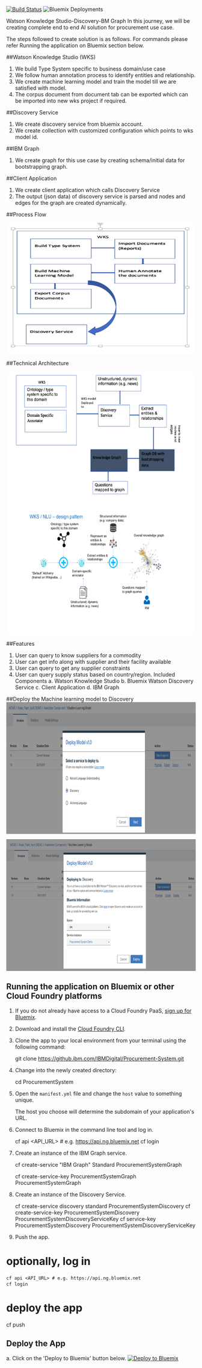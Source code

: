 [![Build Status](https://travis-ci.org/IBM/watson-online-store.svg?branch=master)](https://travis-ci.org/IBM/Procurement-System)
![Bluemix Deployments](https://deployment-tracker.mybluemix.net/stats/4b751f79e33f1202fce05f6ba8c0e740/badge.svg)

Watson Knowledge Studio-Discovery-BM Graph
In this journey, we will be creating complete end to end AI solution for procurement use case.

The steps followed to create solution is as follows. For commands please refer Running the application on Bluemix section below.

##Watson Knowledge Studio (WKS)
1. We build Type System specific to business domain/use case
2. We follow human annotation process to identify entities and relationship.
3. We create machine learning model and train the model till we are satisfied with model.
4. The corpus document from document tab can be exported which can be imported into new wks project if required.

##Discovery Service
1. We create discovery service from bluemix account.
2. We create collection with customized configuration which points to wks model id.

##IBM Graph
1. We create graph for this use case by creating schema/initial data for bootstrapping graph.

##Client Application
1. We create client application which calls Discovery Service
2. The output (json data) of discovery service is parsed and nodes and edges for the graph are created dynamically.


##Process Flow

<img src="images/Process flow for wks-discovery-graph.png" width="800" height="350" align="center">

##Technical Architecture

<img src="images/Technical Architecture.png" width="800" height="350" align="center">

<img src="images/Technical Architecture - 2.png" width="800" height="350" align="center">


##Features
1. User can query to know suppliers for a commodity
2. User can get info along with supplier and their facility available
3. User can query to get any supplier constraints
4. User can query supply status based on country/region.
Included Components
a. Watson Knowledge Studio
b. Bluemix Watson Discovery Service
c. Client Application
d. IBM Graph

##Deploy the Machine learning model to Discovery
<img src="images/Deploy wks model to discovery 1.png" width="800" height="350" align="center">

<img src="images/Deploy wks model to discovery 2.png" width="800" height="350" align="center">




## Running the application on Bluemix or other Cloud Foundry platforms

1. If you do not already have access to a Cloud Foundry PaaS, [sign up for Bluemix](https://console.ng.bluemix.net/registration/).

2. Download and install the [Cloud Foundry CLI](https://github.com/cloudfoundry/cli).

3. Clone the app to your local environment from your terminal using the following command:

    git clone https://github.ibm.com/IBMDigital/Procurement-System.git

4. Change into the newly created directory:


    cd ProcurementSystem


5. Open the `manifest.yml` file and change the `host` value to something unique.

   The host you choose will determine the subdomain of your application's URL.

6. Connect to Bluemix in the command line tool and log in.


    cf api <API_URL> # e.g. https://api.ng.bluemix.net
    cf login


7. Create an instance of the IBM Graph service.


    cf create-service "IBM Graph" Standard ProcurementSystemGraph

    cf create-service-key ProcurementSystemGraph ProcurementSystemGraph

8. Create an instance of the Discovery Service.


    cf create-service discovery standard ProcurementSystemDiscovery
    cf create-service-key ProcurementSystemDiscovery ProcurementSystemDiscoveryServiceKey
    cf service-key ProcurementSystemDiscovery ProcurementSystemDiscoveryServiceKey

9. Push the app.


# optionally, log in
    cf api <API_URL> # e.g. https://api.ng.bluemix.net
    cf login
# deploy the app
  cf push




## Deploy the App

  a. Click on the 'Deploy to Bluemix' button below.
   [![Deploy to Bluemix](https://bluemix.net/deploy/button.png)](https://bluemix.net/deploy?repository=https://github.ibm.com/IBMDigital/Procurement-System)
